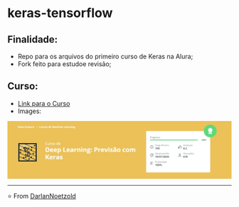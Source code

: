 # keras-tensorflow
## Finalidade:
* Repo para os arquivos do primeiro curso de Keras na Alura;
* Fork feito para estudoe revisão;

## Curso:
* <a href="https://cursos.alura.com.br/course/deep-learning-previsao-keras">Link para o Curso</a>
* Images:
<img src="https://github.com/DarlanNoetzold/keras-tensorflow/blob/master/Screenshot_3.jpg" align="center" />

---

⭐️ From [DarlanNoetzold](https://github.com/DarlanNoetzold)
